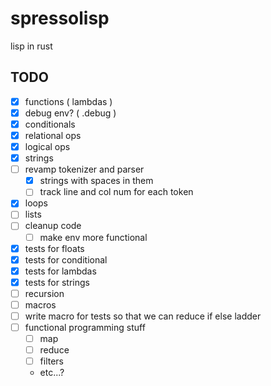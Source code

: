 # spressolisp
lisp in rust


## TODO
- [x] functions ( lambdas )
- [x] debug env? ( .debug )
- [X] conditionals
- [x] relational ops
- [x] logical ops
- [x] strings
- [ ] revamp tokenizer and parser
    - [x] strings with spaces in them
    - [ ] track line and col num for each token
- [x] loops
- [ ] lists
- [ ] cleanup code
  - [ ] make env more functional
- [x] tests for floats
- [x] tests for conditional
- [x] tests for lambdas
- [x] tests for strings
- [ ] recursion
- [ ] macros
- [ ] write macro for tests so that we can reduce if else ladder
- [ ] functional programming stuff
  - [ ] map
  - [ ] reduce
  - [ ] filters
  - etc...?
